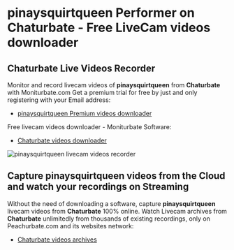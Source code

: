 # pinaysquirtqueen Performer on Chaturbate - Free LiveCam videos downloader

## Chaturbate Live Videos Recorder

Monitor and record livecam videos of **pinaysquirtqueen** from **Chaturbate** with Moniturbate.com
Get a premium trial for free by just and only registering with your Email address:
* [pinaysquirtqueen Premium videos downloader](https://moniturbate.com/request-demo-licence-key.html)

Free livecam videos downloader - Moniturbate Software:
* [Chaturbate videos downloader](https://moniturbate.com/moniturbate-download-software.html)

![pinaysquirtqueen livecam videos recorder](https://peachurnet.com/templates/moniturbate-software.png)


## Capture pinaysquirtqueen videos from the Cloud and watch your recordings on Streaming

Without the need of downloading a software, capture **pinaysquirtqueen** livecam videos from **Chaturbate** 100% online.
Watch Livecam archives from **Chaturbate** unlimitedly from thousands of existing recordings, only on Peachurbate.com and its websites network:
* [Chaturbate videos archives](https://peachurnet.com/)
